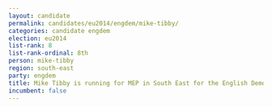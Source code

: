 ```yaml
---
layout: candidate
permalink: candidates/eu2014/engdem/mike-tibby/
categories: candidate engdem
election: eu2014
list-rank: 8
list-rank-ordinal: 8th
person: mike-tibby
region: south-east
party: engdem
title: Mike Tibby is running for MEP in South East for the English Democrats
incumbent: false
---
```

